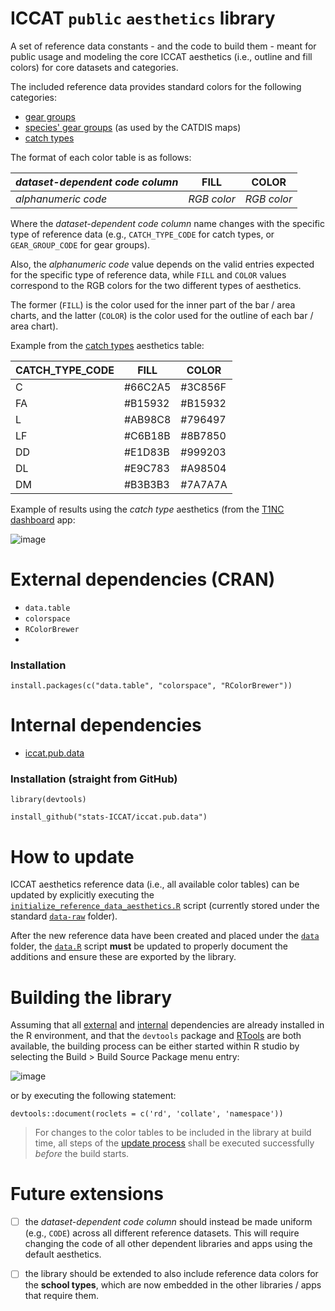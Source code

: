 # ICCAT `public` `aesthetics` library

A set of reference data constants - and the code to build them - meant for public usage and modeling the core ICCAT aesthetics (i.e., outline and fill colors) for core datasets and categories.

The included reference data provides standard colors for the following categories:

-   [gear groups](https://github.com/stats-ICCAT/iccat.pub.aes/blob/main/data/REF_GEAR_GROUPS_COLORS.rda)
-   [species' gear groups](https://github.com/stats-ICCAT/iccat.pub.aes/blob/main/data/REF_SPECIES_GEAR_GROUPS_COLORS.rda) (as used by the CATDIS maps)
-   [catch types](https://github.com/stats-ICCAT/iccat.pub.aes/blob/main/data/REF_CATCH_TYPES_COLORS.rda)

The format of each color table is as follows:

|*dataset-dependent code column*|FILL   |COLOR|
|-------------------------------|---------|-------|
|*alphanumeric code*            |*RGB color*|*RGB color*|

Where the *dataset-dependent code column* name changes with the specific type of reference data (e.g., `CATCH_TYPE_CODE` for catch types, or `GEAR_GROUP_CODE` for gear groups). 

Also, the *alphanumeric code* value depends on the valid entries expected for the specific type of reference data, while `FILL` and `COLOR` values correspond to the RGB colors for the two different types of aesthetics.

The former (`FILL`) is the color used for the inner part of the bar / area charts, and the latter (`COLOR`) is the color used for the outline of each bar / area chart).

Example from the [catch types](https://github.com/stats-ICCAT/iccat.pub.aes/blob/main/data/REF_CATCH_TYPES_COLORS.rda) aesthetics table:

|CATCH_TYPE_CODE|FILL   |COLOR  |
|---------------|-------|-------|
|C              |#66C2A5|#3C856F|
|FA             |#B15932|#B15932|
|L              |#AB98C8|#796497|
|LF             |#C6B18B|#8B7850|
|DD             |#E1D83B|#999203|
|DL             |#E9C783|#A98504|
|DM             |#B3B3B3|#7A7A7A|

Example of results using the *catch type* aesthetics (from the [T1NC dashboard](https://iccat.shinyapps.io/T1NC_dashboard) app:

![image](https://github.com/user-attachments/assets/91fec789-eb57-4e75-b74c-48153d53799a)

# External dependencies (CRAN) <a name="external_deps"></a>
+ `data.table`
+ `colorspace`
+ `RColorBrewer`
+ 
### Installation
```
install.packages(c("data.table", "colorspace", "RColorBrewer"))
```

# Internal dependencies <a name="internal_deps"></a>
+ [iccat.pub.data](https://github.com/stats-ICCAT/iccat.pub.data)

### Installation (straight from GitHub)
```
library(devtools)

install_github("stats-ICCAT/iccat.pub.data")
```

# How to update <a name="update_process"></a>

ICCAT aesthetics reference data (i.e., all available color tables) can be updated by explicitly executing the [`initialize_reference_data_aesthetics.R`](https://github.com/stats-ICCAT/iccat.pub.aes/blob/main/data-raw/initialize_reference_data_aesthetics.R) script (currently stored under the standard [`data-raw`](https://github.com/stats-ICCAT/iccat.pub.aes/tree/main/data-raw) folder).

After the new reference data have been created and placed under the [`data`](https://github.com/stats-ICCAT/iccat.pub.aes/tree/main/data) folder, the [`data.R`](https://github.com/stats-ICCAT/iccat.pub.aes/blob/main/data/data.R) script **must** be updated to properly document the additions and ensure these are exported by the library.

# Building the library

Assuming that all [external](#external_deps) and [internal](#internal_deps) dependencies are already installed in the R environment, and that the `devtools` package and [RTools](https://cran.r-project.org/bin/windows/Rtools/) are both available, the building process can be either started within R studio by selecting the Build > Build Source Package menu entry:

![image](https://github.com/user-attachments/assets/f209d8d4-568c-4200-bcf2-fb1fa0e1d2ef)

or by executing the following statement:

`devtools::document(roclets = c('rd', 'collate', 'namespace'))`

> For changes to the color tables to be included in the library at build time, all steps of the [update process](#update_process) shall be executed successfully *before* the build starts.

# Future extensions

+ [ ] the *dataset-dependent code column* should instead be made uniform (e.g., `CODE`) across all different reference datasets. This will require changing the code of all other dependent libraries and apps using the default aesthetics. 
+ [ ] the library should be extended to also include reference data colors for the **school types**, which are now embedded in the other libraries / apps that require them. 
 
